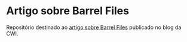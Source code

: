 # Artigo sobre Barrel Files

Repositório destinado ao [artigo sobre Barrel Files](https://cwi.com.br/blog/barrel-files-em-aplicacoes-javascript/) publicado no blog da CWI.
